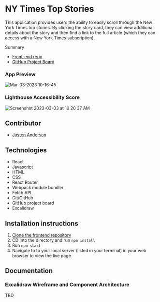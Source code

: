# NY Times Top Stories
This application provides users the ability to easily scroll through the New York Times top stories. By clicking the story card, they can view additional details about the story and then find a link to the full article (which they can access with a New York Times subscription).

Summary

 - [Front-end repo](https://github.com/justenanderson-commits/top-stories)
 - [GitHub Project Board](https://github.com/users/justenanderson-commits/projects/4)


### App Preview
![Mar-03-2023 10-16-45](https://user-images.githubusercontent.com/104015966/222785507-e4abd613-c74a-4af1-8d4c-1cb3eb8ba1dc.gif)

### Lighthouse Accessibility Score
![Screenshot 2023-03-03 at 10 20 37 AM](https://user-images.githubusercontent.com/104015966/222786361-244c7445-7aa1-42e8-b0c8-086dc774f477.png)

## Contributor
- [Justen Anderson](https://github.com/justenanderson-commits)

## Technologies
- React
- Javascript
- HTML 
- CSS
- React Router
- Webpack module bundler
- Fetch API
- Git/GitHub
- GitHub project board
- Excalidraw


## Installation instructions
1. [Clone the frontend repository](https://github.com/justenanderson-commits/top-stories)
2. CD into the directory and run `npm install`
3. Run `npm start`
4. Navigate to to your local server (listed in your terminal) in your web browser to view the live page

## Documentation
### Excalidraw Wireframe and Component Architecture
TBD
